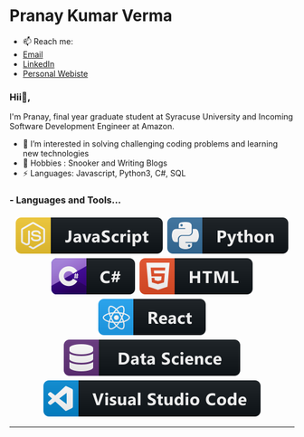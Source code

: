 # Pranay Kumar Verma
- 📫 Reach me: 
- [Email](mailto:pranay.kmr@live.com)
- [LinkedIn](https://www.linkedin.com/in/pranaykumarverma/)
- [Personal Webiste](https://pranaykmr.github.io)

### Hii👋, 
I'm Pranay, final year graduate student at Syracuse University and Incoming Software Development Engineer at Amazon. 


- 👀  I’m interested in solving challenging coding problems and learning new technologies
- 💬  Hobbies : Snooker and Writing Blogs
-  ⚡  Languages: Javascript, Python3, C#, SQL

### - Languages and Tools...

<p align="center">
  <img
    src="https://raw.githubusercontent.com/8bithemant/8bithemant/master/svg/dev/languages/js.svg"
    alt="Twitter"
    style="vertical-align: top; margin: 4px"
  /><img
    src="https://raw.githubusercontent.com/8bithemant/8bithemant/master/svg/dev/languages/python.svg"
    alt="Twitter"
    style="vertical-align: top; margin: 4px"
  /><img
    src="https://raw.githubusercontent.com/8bithemant/8bithemant/master/svg/dev/languages/csharp.svg"
    alt="Twitter"
    style="vertical-align: top; margin: 4px"
  /><img
    src="https://raw.githubusercontent.com/8bithemant/8bithemant/master/svg/dev/languages/html.svg"
    alt="Twitter"
    style="vertical-align: top; margin: 4px"
  /><img
    src="https://raw.githubusercontent.com/8bithemant/8bithemant/master/svg/dev/frameworks/react.svg"
    alt="Twitter"
    style="vertical-align: top; margin: 4px"
  /><img
    src="https://raw.githubusercontent.com/8bithemant/8bithemant/master/svg/dev/misc/datascience.svg"
    alt="Twitter"
    style="vertical-align: top; margin: 4px"
  /><img
    src="https://raw.githubusercontent.com/8bithemant/8bithemant/master/svg/dev/tools/visualstudio_code.svg"
    alt="Twitter"
    style="vertical-align: top; margin: 4px"
  />
</p>



---
<!---
pranaykmr/pranaykmr is a ✨ special ✨ repository because its `README.md` (this file) appears on your GitHub profile.
You can click the Preview link to take a look at your changes.
--->
